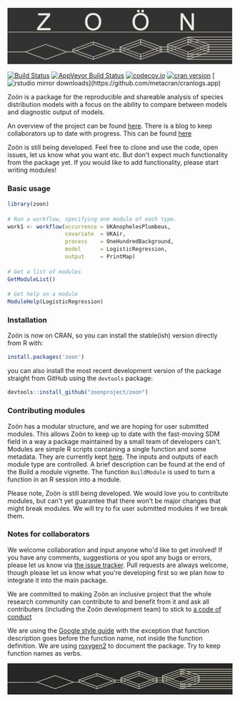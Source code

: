 ![Zoon banner](https://github.com/zoonproject/blog/blob/master/zoon_top.png)

[![Build Status](https://travis-ci.org/zoonproject/zoon.svg)](https://travis-ci.org/zoonproject/zoon)
[![AppVeyor Build Status](https://ci.appveyor.com/api/projects/status/github/zoonproject/zoon?branch=master&svg=true)](https://ci.appveyor.com/project/zoonproject/zoon)
[![codecov.io](https://codecov.io/github/zoonproject/zoon/coverage.svg?branch=master)](https://codecov.io/github/zoonproject/zoon?branch=master)
[![cran version](http://www.r-pkg.org/badges/version/zoon)](http://cran.rstudio.com/web/packages/zoon) 
[![rstudio mirror downloads](http://cranlogs.r-pkg.org/badges/zoon?)](https://github.com/metacran/cranlogs.app)

Zoön is a package for the reproducible and shareable analysis of species distribution models with a focus on the ability to compare between models and diagnostic output of models.

An overview of the project can be found [here](http://www.2020science.net/research/species-distribution-modelling.html).
There is a blog to keep collaborators up to date with progress. This can be found [here](http://zoonproject.wordpress.com)

Zoön is still being developed. Feel free to clone and use the code, open issues, let us know what you want etc. But don't expect much functionality from the package yet. If you would like to add functionality, please start writing modules!

### Basic usage

```r
library(zoon)

# Run a workflow, specifying one module of each type.
work1 <- workflow(occurrence = UKAnophelesPlumbeus,
                  covariate  = UKAir,
                  process    = OneHundredBackground,
                  model      = LogisticRegression,
                  output     = PrintMap)

# Get a list of modules
GetModuleList()

# Get help on a module
ModuleHelp(LogisticRegression)
```


### Installation

Zoön is now on CRAN, so you can install the stable(ish) version directly from R with:

```r
install.packages('zoon')
```

you can also install the most recent development version of the package straight from GitHub using the `devtools` package:

```r
devtools::install_github("zoonproject/zoon")
```

### Contributing modules

Zoön has a modular structure, and we are hoping for user submitted modules. This allows Zoön to keep up to date with the fast-moving SDM field in a way a package maintained by a small team of developers can't. Modules are simple R scripts containing a single function and some metadata. They are currently kept [here](https://github.com/zoonproject/modules). The inputs and outputs of each module type are controlled. A brief description can be found at the end of the Build a module vignette. The function `BuildModule` is used to turn a function in an R session into a module. 

Please note, Zoön is still being developed. We would love you to contribute modules, but can't yet guarantee that there won't be major changes that might break modules. We will try to fix user submitted modules if we break them. 


### Notes for collaborators

We welcome collaboration and input anyone who'd like to get involved!
If you have any comments, suggestions or you spot any bugs or errors, please let us know via [the issue tracker](https://github.com/zoonproject/zoon/issues).
Pull requests are always welcome, though please let us know what you're developing first so we plan how to integrate it into the main package. 

We are committed to making Zoön an inclusive project that the whole research community can contribute to and benefit from it and ask all contributers (including the Zoön development team) to stick to [a code of conduct](https://github.com/zoonproject/zoon/blob/master/code_of_conduct.md)

We are using the [Google style guide](https://google-styleguide.googlecode.com/svn/trunk/Rguide.xml) with the exception that function description goes before the function name, not inside the function definition. We are using [roxygen2](http://cran.r-project.org/web/packages/roxygen2/vignettes/roxygen2.html) to document the package. Try to keep function names as verbs.


![Zoon banner](https://github.com/zoonproject/blog/blob/master/zoon.jpg)
